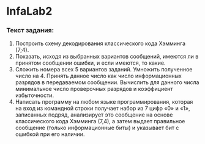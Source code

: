 # InfaLab2
### Текст задания:
1. Построить схему декодирования классического кода Хэмминга (7;4).
2. Показать, исходя из выбранных вариантов сообщений, имеются ли в принятом сообщении ошибки, и если имеются, то какие.
3. Сложить номера всех 5 вариантов заданий. Умножить полученное число на 4. Принять данное число как число информационных разрядов в передаваемом сообщении. Вычислить для данного числа минимальное число проверочных разрядов и коэффициент избыточности.
4. Написать программу на любом языке программирования, которая на вход из командной строки получает набор из 7 цифр «0» и «1», записанных подряд, анализирует это сообщение на основе классического кода Хэмминга (7,4), а затем выдает правильное сообщение (только информационные биты) и указывает бит с ошибкой при его наличии.
